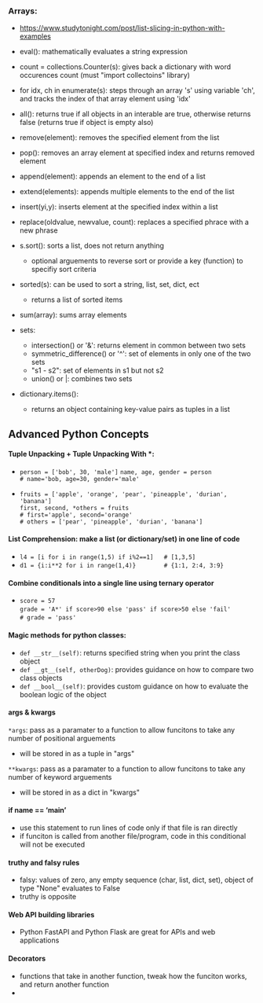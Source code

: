 ### Arrays: 
- https://www.studytonight.com/post/list-slicing-in-python-with-examples
- eval(): mathematically evaluates a string expression
- count = collections.Counter(s): gives back a dictionary with word occurences count (must "import collectoins" library)
- for idx, ch in enumerate(s): steps through an array 's' using variable 'ch', and tracks the index of that array element using 'idx'
- all(): returns true if all objects in an interable are true, otherwise returns false (returns true if object is empty also)
- remove(element): removes the specified element from the list
- pop(): removes an array element at specified index and returns removed element
- append(element): appends an element to the end of a list
- extend(elements): appends multiple elements to the end of the list
- insert(yi,y): inserts element at the specified index within a list
- replace(oldvalue, newvalue, count): replaces a specified phrace with a new phrase
- s.sort(): sorts a list, does not return anything
  - optional arguements to reverse sort or provide a key (function) to specifiy sort criteria
- sorted(s): can be used to sort a string, list, set, dict, ect
  - returns a list of sorted items
- sum(array): sums array elements

- sets:
  - intersection() or '&': returns element in common between two sets
  - symmetric_difference() or '^': set of elements in only one of the two sets
  - "s1 - s2": set of elements in s1 but not s2
  - union() or |: combines two sets

- dictionary.items():
  - returns an object containing key-value pairs as tuples in a list


## Advanced Python Concepts
#### Tuple Unpacking + Tuple Unpacking With *:
- `person = ['bob', 30, 'male']`
  `name, age, gender = person`  
  `# name='bob, age=30, gender='male'`  
  
- `fruits = ['apple', 'orange', 'pear', 'pineapple', 'durian', 'banana']`  
  `first, second, *others = fruits`  
  `# first='apple', second='orange'`  
  `# others = ['pear', 'pineapple', 'durian', 'banana']`  

#### List Comprehension: make a list (or dictionary/set) in one line of code
- `l4 = [i for i in range(1,5) if i%2==1]   # [1,3,5]`
- `d1 = {i:i**2 for i in range(1,4)}        # {1:1, 2:4, 3:9}`  

#### Combine conditionals into a single line using ternary operator
- `score = 57`  
  `grade = 'A*' if score>90 else 'pass' if score>50 else 'fail'`  
  `# grade = 'pass'`

#### Magic methods for python classes:
- `def __str__(self)`: returns specified string when you print the class object
- `def __gt__(self, otherDog)`: provides guidance on how to compare two class objects
- `def __bool__(self)`: provides custom guidance on how to evaluate the boolean logic of the object

#### args & kwargs
`*args`: pass as a paramater to a function to allow funcitons to take any number of positional arguements
  - will be stored in as a tuple in "args"

`**kwargs`: pass as a paramater to a function to allow funcitons to take any number of keyword arguements
  - will be stored in as a dict in "kwargs"  

#### if __name__ == ‘__main__’
- use this statement to run lines of code only if that file is ran directly
- if funciton is called from another file/program, code in this conditional will not be executed

#### truthy and falsy rules
- falsy: values of zero, any empty sequence (char, list, dict, set), object of type "None" evaluates to False
- truthy is opposite

#### Web API building libraries
- Python FastAPI and Python Flask are great for APIs and web applications

#### Decorators
- functions that take in another function, tweak how the funciton works, and return another function
- 

